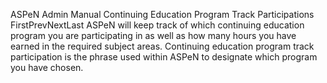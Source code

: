 ASPeN Admin Manual
Continuing Education Program Track Participations
FirstPrevNextLast
ASPeN will keep track of which continuing education program you are participating in as well as how many hours you have earned in the required subject areas.  Continuing education program track participation is the phrase used within ASPeN to designate which program you have chosen.